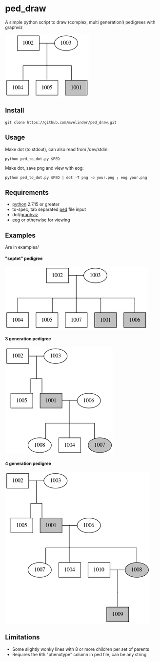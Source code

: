# ped_draw
A simple python script to draw (complex, multi generation!) pedigrees with graphviz

![quintet.png](examples/images/quintet.png "quintet.png")

## Install
```
git clone https://github.com/mvelinder/ped_draw.git
```

## Usage
Make dot (to stdout), can also read from /dev/stdin:
```
python ped_to_dot.py $PED
```

Make dot, save png and view with eog:
```
python ped_to_dot.py $PED | dot -T png -o your.png ; eog your.png
```

## Requirements
- [python](https://www.python.org/) 2.7.15 or greater
- to-spec, tab separated [ped](https://gatkforums.broadinstitute.org/gatk/discussion/7696/pedigree-ped-files) file input
- dot/[graphviz](https://graphviz.gitlab.io/)
- [eog](https://wiki.gnome.org/Apps/EyeOfGnome) or otherwise for viewing

## Examples
Are in examples/

#### "septet" pedigree
![septet.png](examples/images/septet.png "septet.png")

#### 3 generation pedigree
![3gen.png](examples/images/3gen.png "3gen.png")

#### 4 generation pedigree
![4gen.png](examples/images/4gen.png "4gen.png")

## Limitations
- Some slightly wonky lines with 8 or more children per set of parents
- Requires the 6th "phenotype" column in ped file, can be any string

